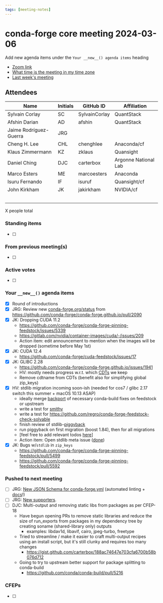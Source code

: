 ```yaml
---
tags: [meeting-notes]
---
```

# conda-forge core meeting 2024-03-06

Add new agenda items under the `Your __new__() agenda items` heading

- [Zoom link](https://zoom.us/j/9138593505?pwd=SWh3dE1IK05LV01Qa0FJZ1ZpMzJLZz09)
- [What time is the meeting in my time zone](https://dateful.com/convert/utc?t=5pm)
- [Last week's meeting](https://hackmd.io/#REPLACE_ME#)

## Attendees

| Name                    | Initials | GitHub ID        | Affiliation                 |
| ----------------------- | -------- | ---------------  | --------------------------- |
| Sylvain Corlay          |  SC      | SylvainCorlay    | QuantStack                  |
| Afshin Darian           |  AD      | afshin           | QuantStack                  |
| Jaime Rodríguez-Guerra  | JRG      |                  |                             |
| Cheng H. Lee            | CHL      | chenghlee        | Anaconda/cf                 |
| Klaus Zimmermann        | KZ       | zklaus           | Quansight                   |
| Daniel Ching            | DJC      | carterbox        | Argonne National Lab        |
| Marco Esters            | ME       | marcoesters      | Anaconda                    |
| Isuru Fernando          | IF       | isuruf           | Quansight/cf               |
| John Kirkham            | JK       | jakirkham        | NVIDIA/cf                   |
|                         |          |                  |                             |
|                         |          |                  |                             |
|                         |          |                  |                             |
|                         |          |                  |                             |
|                         |          |                  |                             |

X people total

### Standing items

- [ ]

### From previous meeting(s)

- [ ]

### Active votes

- [ ]

### Your `__new__()` agenda items

- [x] Round of introductions
- [X] JRG: Review new [conda-forge.org/status](https://deploy-preview-2090--conda-forge-previews.netlify.app/status/) from https://github.com/conda-forge/conda-forge.github.io/pull/2090
- [x] JK: Dropping CUDA 11.2
    - https://github.com/conda-forge/conda-forge-pinning-feedstock/issues/5339
    - https://gitlab.com/nvidia/container-images/cuda/-/issues/209
    - Action item: edit announcement to mention when the images will be dropped (sometime before May 1st)
- [x] JK: CUDA 12.4
    - https://github.com/conda-forge/cuda-feedstock/issues/17
- [x] JK: GLIBC 2.28
    - https://github.com/conda-forge/conda-forge.github.io/issues/1941
    - HV: mostly needs progress w.r.t. which [CDTs](https://github.com/conda-forge/cdt-builds/issues/66) we keep
    - Remove cdtname from CDTs (benefit also for simplifying global zip_keys)
- [x] HV: stdlib migration incoming soon-ish (needed for cos7 / glibc 2.17 switch this summer + macOS 10.13 ASAP)
  - ideally merge [backport](https://github.com/conda-forge/conda-build-feedstock/pull/220) of necessary conda-build fixes on feedstock or upstream
  - write a test for [smithy](https://github.com/conda-forge/conda-smithy/issues/1840)
  - write a test for https://github.com/regro/conda-forge-feedstock-check-solvable
  - finish review of stdlib-[piggyback](https://github.com/regro/cf-scripts/pull/2135)
  - run piggyback on first migration (boost 1.84), then for all migrations
  - [feel free to add relevant todos [here](https://github.com/conda-forge/conda-forge.github.io/issues/1844)]
  - Action item: Open stdlib meta issue ([done](https://github.com/conda-forge/conda-forge.github.io/issues/2102))
- [x] JK: Bugs w/`stdlib` in `zip_keys`
    - https://github.com/conda-forge/conda-forge-pinning-feedstock/pull/5499
    - https://github.com/conda-forge/conda-forge-pinning-feedstock/pull/5592


### Pushed to next meeting

- [ ] JRG: [New JSON Schema for conda-forge.yml](https://github.com/conda-forge/conda-smithy/pull/1756) (automated linting + [docs](https://deploy-preview-2095--conda-forge-previews.netlify.app/docs/maintainer/conda_forge_yml/)!)
- [ ] JRG: [New supporters](https://github.com/conda-forge/conda-forge.github.io/pull/2096).
- [ ] DJC: Multi-output and removing static libs from packages as per CFEP-18
    - Have begun opening PRs to remove static libraries and reduce the size of run_exports from packages in my dependency tree by creating soname (shared-library only) outputs
        - examples: libdav1d, libavif, cairo, jpeg-turbo, freetype
    - Tried to streamline / make it easier to craft multi-output recipes using an install script, but it's still clunky and requires too many changes
        - https://gist.github.com/carterbox/188ac74647e703cfa6700b58b076d712
    - Going to try to upstream better support for package splitting to conda-build
        - https://github.com/conda/conda-build/pull/5216

### CFEPs

- [ ]
